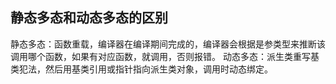 ## 静态多态和动态多态的区别

静态多态：函数重载，编译器在编译期间完成的，编译器会根据是参类型来推断该调用哪个函数，如果有对应函数，就调用，否则报错。
动态多态：派生类重写基类犯法，然后用基类引用或指针指向派生类对象，调用时动态绑定。
